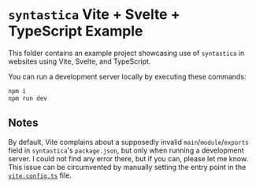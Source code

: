 # `syntastica` Vite + Svelte + TypeScript Example

This folder contains an example project showcasing use of `syntastica` in
websites using Vite, Svelte, and TypeScript.

You can run a development server locally by executing these commands:

```bash
npm i
npm run dev
```

## Notes

By default, Vite complains about a supposedly invalid `main`/`module`/`exports`
field in `syntastica`'s `package.json`, but only when running a development
server. I could not find any error there, but if you can, please let me know.
This issue can be circumvented by manually setting the entry point in the
[`vite.config.ts`](./vite.config.ts) file.
